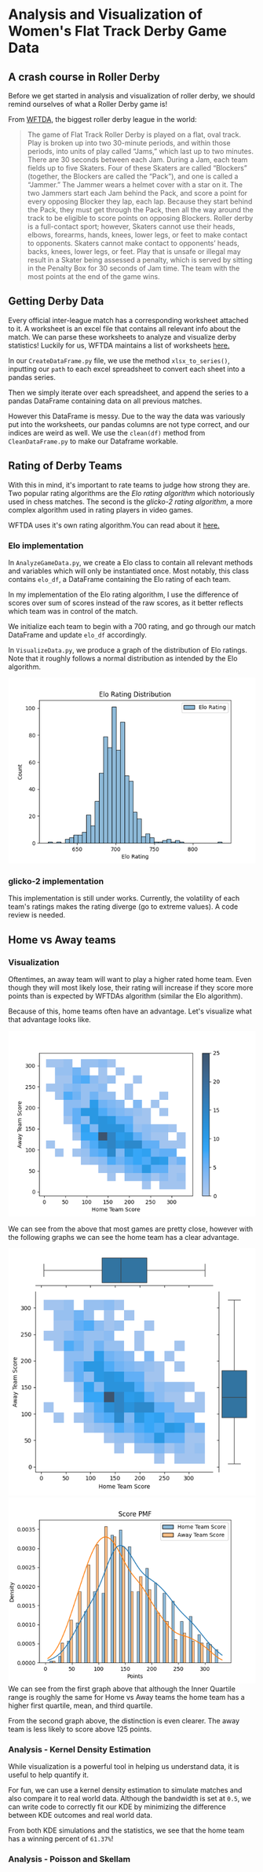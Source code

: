 # Analysis and Visualization of Women's Flat Track Derby Game Data

## A crash course in Roller Derby
Before we get started in analysis and visualization of roller
derby, we should remind ourselves of what a Roller Derby game is!

From [WFTDA](https://rules.wftda.com/summary.html), the biggest roller derby league in the world: 
> The game of Flat Track Roller Derby is played on a flat, oval track.
> Play is broken up into two 30-minute periods, and within those periods, into units of play called “Jams,” which last up to two minutes. There are 30 seconds between each Jam. During a Jam, each team fields up to five Skaters. Four of these Skaters are called “Blockers” (together, the Blockers are called the “Pack”), and one is called a “Jammer.” The Jammer wears a helmet cover with a star on it.
The two Jammers start each Jam behind the Pack, and score a point for every opposing Blocker they lap, each lap. Because they start behind the Pack, they must get through the Pack, then all the way around the track to be eligible to score points on opposing Blockers.
Roller derby is a full-contact sport; however, Skaters cannot use their heads, elbows, forearms, hands, knees, lower legs, or feet to make contact to opponents. Skaters cannot make contact to opponents’ heads, backs, knees, lower legs, or feet.
Play that is unsafe or illegal may result in a Skater being assessed a penalty, which is served by sitting in the Penalty Box for 30 seconds of Jam time.
The team with the most points at the end of the game wins.

## Getting Derby Data
Every official inter-league match has a corresponding worksheet attached to it.
A worksheet is an excel file that contains all relevant info about the match.
We can parse these worksheets to analyze and visualize derby statistics! Luckily for us, WFTDA
maintains a list of worksheets [here.](https://drive.google.com/drive/folders/1TC1QUmpIwy9NZX9DBPUPoHjkjFbbzyYr)

In our `CreateDataFrame.py` file, we use the method
`xlsx_to_series()`, inputting our `path` to each excel spreadsheet
to convert each sheet into a pandas series.

Then we simply iterate over each spreadsheet, and append the
series to a pandas DataFrame containing data on all previous matches.

However this DataFrame is messy. Due to the way the data was
variously put into the worksheets, our pandas columns are not
type correct, and our indices are weird as well. We use the `clean(df)`
method from `CleanDataFrame.py` to make our
Dataframe workable. 
 
## Rating of Derby Teams
With this in mind, it's important to rate teams to judge how strong
they are. Two popular rating algorithms are the *Elo rating algorithm*
which notoriously used in chess matches. The second
is the *glicko-2 rating algorithm*, a more complex algorithm used
in rating players in video games.

WFTDA uses it's own rating algorithm.You can read about it [here.](https://static.wftda.com/files/competition/2023-WFTDA-Rankings-Algorithm.pdf)

### Elo implementation
In `AnalyzeGameData.py`, we create a Elo class to contain all relevant
methods and variables which will only be instantiated
once. Most notably, this class contains `elo_df`, a DataFrame
containing the Elo rating of each team.

In my implementation of the Elo rating algorithm, I use the
difference of scores over sum of scores instead of the raw scores, as
it better reflects which team was in control of the match.

We initialize each team to begin with a 700 rating, and go through
our match DataFrame and update `elo_df` accordingly.

In `VisualizeData.py`, we produce a graph of the distribution of
Elo ratings. Note that it roughly follows a normal distribution as
intended by the Elo algorithm.

![Elo rankings distribution.png](Elo%20rankings%20distribution.png)

### glicko-2 implementation
This implementation is still under works. Currently, the volatility
of each team's ratings makes the rating diverge (go to extreme values).
A code review is needed.

## Home vs Away teams
### Visualization
Oftentimes, an away team will want to play a higher rated
home team. Even though they will most likely lose, their
rating will increase if they score more points than is expected
by WFTDAs algorithm (similar the Elo algorithm).

Because of this, home teams often have an advantage. Let's
visualize what that advantage looks like.

![Home vs Away Scores freq.png](Home%20vs%20Away%20Scores%20freq.png)

We can see from the above that most games are pretty close,
however with the following graphs we can see the home team
has a clear advantage.

![Home vs Away JointGrid.png](Home%20vs%20Away%20JointGrid.png)
![Home vs Away Scores.png](Home%20vs%20Away%20Scores.png)
We can see from the first graph above that although the
Inner Quartile range is roughly the same for Home vs Away teams
the home team has a higher first quartile, mean, and third quartile.

From the second graph above, the distinction is even clearer.
The away team is less likely to score above 125 points.

### Analysis - Kernel Density Estimation
While visualization is a powerful tool in helping us
understand data, it is useful to help quantify it.

For fun, we can use a kernel density estimation to simulate matches
and also compare it to real world data. Although the bandwidth
is set at `0.5`, we can write code to correctly fit our KDE by
minimizing the difference between KDE outcomes and real world data.

From both KDE simulations and the statistics, we see that the
home team has a winning percent of `61.37%`!

### Analysis - Poisson and Skellam